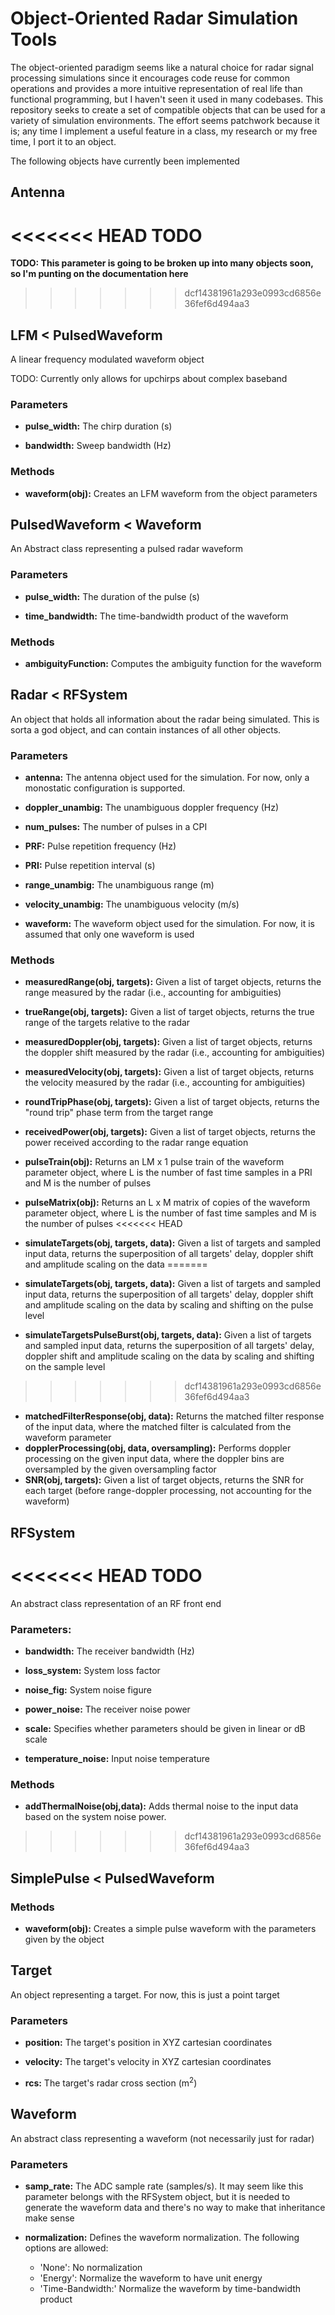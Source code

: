 # Object-Oriented Radar Simulation Tools

The object-oriented paradigm seems like a natural choice for radar signal
processing simulations since it encourages code reuse for common operations and
provides a more intuitive representation of real life than functional programming,
         but I haven't seen it used in many codebases. This repository seeks to create
         a set of compatible objects that can be used for a variety of simulation environments.
         The effort seems patchwork because it is; any time I implement a useful feature
         in a class, my research or my free time, I port it to an object.

The following objects have currently been implemented

## Antenna
<<<<<<< HEAD
**TODO**
=======
**TODO: This parameter is going to be broken up into many objects soon, so I'm punting on the documentation here**
>>>>>>> dcf14381961a293e0993cd6856e36fef6d494aa3

## LFM < PulsedWaveform
A linear frequency modulated waveform object

TODO: Currently only allows for upchirps about complex baseband

### Parameters
- **pulse_width:** The chirp duration (s)

- **bandwidth:** Sweep bandwidth (Hz)
### Methods
- **waveform(obj):** Creates an LFM waveform from the object parameters

## PulsedWaveform < Waveform

An Abstract class representing a pulsed radar waveform

### Parameters
- **pulse_width:** The duration of the pulse (s)

- **time_bandwidth:** The time-bandwidth product of the waveform

### Methods
- **ambiguityFunction:** Computes the ambiguity function for the waveform

## Radar < RFSystem

An object that holds all information about the radar being simulated. This is sorta a god object, and can contain instances of all other objects.

### Parameters
- **antenna:** The antenna object used for the simulation. For now, only a monostatic configuration is supported.

- **doppler_unambig:** The unambiguous doppler frequency (Hz)
- **num_pulses:** The number of pulses in a CPI
- **PRF:** Pulse repetition frequency (Hz)
- **PRI:** Pulse repetition interval (s)
- **range_unambig:** The unambiguous range (m)
- **velocity_unambig:** The unambiguous velocity (m/s)
- **waveform:** The waveform object used for the simulation. For now, it is assumed that only one waveform is used

### Methods
- **measuredRange(obj, targets):** Given a list of target objects, returns the range measured by the radar (i.e., accounting for ambiguities)

- **trueRange(obj, targets):** Given a list of target objects, returns the true range 
of the targets relative to the radar
- **measuredDoppler(obj, targets):** Given a list of target objects, returns the doppler shift measured by the radar (i.e., accounting for ambiguities)
- **measuredVelocity(obj, targets):** Given a list of target objects, returns the velocity measured by the radar (i.e., accounting for ambiguities)
- **roundTripPhase(obj, targets):** Given a list of target objects, returns the "round trip" phase term from the target range
- **receivedPower(obj, targets):** Given a list of target objects, returns the power received according to the radar range equation
- **pulseTrain(obj):** Returns an LM x 1 pulse train of the waveform parameter object, where L is the number of fast time samples in a PRI and M is the
number of pulses
- **pulseMatrix(obj):** Returns an L x M matrix of copies of the waveform parameter object, where L is the number of fast time samples and M is the number of pulses
<<<<<<< HEAD
- **simulateTargets(obj, targets, data):** Given a list of targets and sampled input data, returns the superposition of all targets' delay, doppler shift and amplitude scaling on the data
=======
- **simulateTargets(obj, targets, data):** Given a list of targets and sampled input data,  returns the superposition of all targets' delay, doppler shift and amplitude scaling on the data by scaling and shifting on the pulse level
- **simulateTargetsPulseBurst(obj, targets, data):** Given a list of targets and sampled input data, returns the superposition of all targets' delay, doppler shift and amplitude scaling on the data by scaling and shifting on the sample level
>>>>>>> dcf14381961a293e0993cd6856e36fef6d494aa3
- **matchedFilterResponse(obj, data):** Returns the matched filter response of the input data, where the matched filter is calculated from the waveform parameter
- **dopplerProcessing(obj, data, oversampling):** Performs doppler processing on the given input data, where the doppler bins are oversampled by the given oversampling factor
- **SNR(obj, targets):** Given a list of target objects, returns the SNR for each target (before range-doppler processing, not accounting for the waveform)

## RFSystem

<<<<<<< HEAD
**TODO**
=======
An abstract class representation of an RF front end

### Parameters:
- **bandwidth:** The receiver bandwidth (Hz)

- **loss_system:** System loss factor
- **noise_fig:** System noise figure
- **power_noise:** The receiver noise power
- **scale:** Specifies whether parameters should be given in linear or dB scale
- **temperature_noise:** Input noise temperature

### Methods
- **addThermalNoise(obj,data):** Adds thermal noise to the input data based on the system noise power.
>>>>>>> dcf14381961a293e0993cd6856e36fef6d494aa3

## SimplePulse < PulsedWaveform

### Methods
- **waveform(obj):** Creates a simple pulse waveform with the parameters given by the object

## Target

An object representing a target. For now, this is just a point target

### Parameters
- **position:** The target's position in XYZ cartesian coordinates

- **velocity:** The target's velocity in XYZ cartesian coordinates
- **rcs:** The target's radar cross section (m<sup>2</sup>)

## Waveform

An abstract class representing a waveform (not necessarily just for radar)

### Parameters
- **samp_rate:** The ADC sample rate (samples/s). It may seem like this parameter belongs with the RFSystem object, but it is needed to generate the waveform data and there's no way to make that inheritance make sense

- **normalization:** Defines the waveform normalization. The following options are allowed:
  - 'None': No normalization
  - 'Energy': Normalize the waveform to have unit energy
  - 'Time-Bandwidth:' Normalize the waveform by time-bandwidth product
